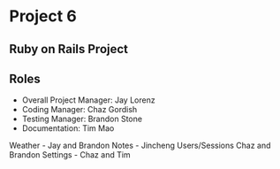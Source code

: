 # Project 6
## Ruby on Rails Project

## Roles
* Overall Project Manager: Jay Lorenz
* Coding Manager: Chaz Gordish
* Testing Manager: Brandon Stone
* Documentation: Tim Mao

Weather - Jay and Brandon
Notes - Jincheng
Users/Sessions Chaz and Brandon
Settings - Chaz and Tim
